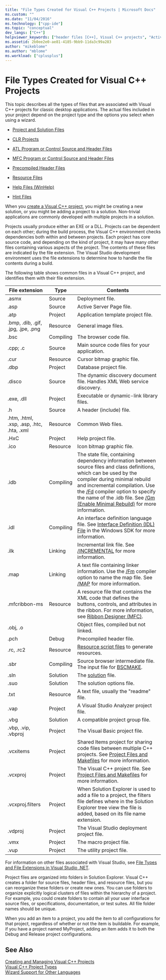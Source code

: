 ```yaml
---
title: "File Types Created for Visual C++ Projects | Microsoft Docs"
ms.custom: ""
ms.date: "11/04/2016"
ms.technology: ["cpp-ide"]
ms.topic: "conceptual"
dev_langs: ["C++"]
helpviewer_keywords: ["header files [C++], Visual C++ projects", "ActiveX controls [C++], Help files", "def files", "project items [C++], files", "Visual C++ projects, files and directories", "resource files, created by wizard", "files [C++], extensions", "Help files, for ActiveX controls", "Web projects [C++], adding items", ".def files", "licensing ActiveX controls"]
ms.assetid: 2b0ee2e0-ae81-4185-9bb9-11da3c99a283
author: "mikeblome"
ms.author: "mblome"
ms.workload: ["cplusplus"]
---
```

# File Types Created for Visual C++ Projects
This topic describes all the types of files that are associated with Visual C++ projects for classic desktop applications. The actual files included in your project depend on the project type and the options you select when using a wizard.  
  
-   [Project and Solution Files](../ide/project-and-solution-files.md)  
  
-   [CLR Projects](../ide/files-created-for-clr-projects.md)  
  
-   [ATL Program or Control Source and Header Files](../ide/atl-program-or-control-source-and-header-files.md)  
  
-   [MFC Program or Control Source and Header Files](../ide/mfc-program-or-control-source-and-header-files.md)  
  
-   [Precompiled Header Files](../ide/precompiled-header-files.md)  
  
-   [Resource Files](../ide/resource-files-cpp.md)  
  
-   [Help Files (WinHelp)](../ide/help-files-winhelp.md)  
  
-   [Hint Files](../ide/hint-files.md)  
  
 When you [create a Visual C++ project](../ide/creating-desktop-projects-by-using-application-wizards.md), you might be creating a new solution, or you might be adding a project to a solution. Non-trivial applications are commonly developed with multiple projects in a solution.  
  
 Projects usually produce either an EXE or a DLL. Projects can be dependent on each other; during the build process, the Visual C++ environment checks dependencies both within and between projects. Each project has core source code, and depending on the kind of project, it may have many other files containing various aspects of the project. The contents of these files are indicated by the file extension. The Visual Studio development environment uses the file extensions to determine how to handle the file contents during a build.  
  
 The following table shows common files in a Visual C++ project, and identifies them with their file extension.  
  
|File extension|Type|Contents|  
|--------------------|----------|--------------|  
|.asmx|Source|Deployment file.|  
|.asp|Source|Active Server Page file.|  
|.atp|Project|Application template project file.|  
|.bmp, .dib, .gif, .jpg, .jpe, .png|Resource|General image files.|  
|.bsc|Compiling|The browser code file.|  
|.cpp; .c|Source|Main source code files for your application.|  
|.cur|Resource|Cursor bitmap graphic file.|  
|.dbp|Project|Database project file.|  
|.disco|Source|The dynamic discovery document file. Handles XML Web service discovery.|  
|.exe, .dll|Project|Executable or dynamic-link library files.|  
|.h|Source|A header (include) file.|  
|.htm, .html, .xsp, .asp, .htc, .hta, .xml|Resource|Common Web files.|  
|.HxC|Project|Help project file.|  
|.ico|Resource|Icon bitmap graphic file.|  
|.idb|Compiling|The state file, containing dependency information between source files and class definitions, which can be used by the compiler during minimal rebuild and incremental compilation. Use the [/Fd](../build/reference/fd-program-database-file-name.md) compiler option to specify the name of the .idb file. See [/Gm (Enable Minimal Rebuild)](../build/reference/gm-enable-minimal-rebuild.md) for more information.|  
|.idl|Compiling|An interface definition language file. See [Interface Definition (IDL) File](https://msdn.microsoft.com/library/windows/desktop/aa378712) in the Windows SDK for more information.|  
|.ilk|Linking|Incremental link file. See [/INCREMENTAL](../build/reference/incremental-link-incrementally.md) for more information.|  
|.map|Linking|A text file containing linker information. Use the [/Fm](../build/reference/fm-name-mapfile.md) compiler option to name the map file. See [/MAP](../build/reference/map-generate-mapfile.md) for more information.|  
|.mfcribbon-ms|Resource|A resource file that contains the XML code that defines the buttons, controls, and attributes in the ribbon. For more information, see [Ribbon Designer (MFC)](../mfc/ribbon-designer-mfc.md).|  
|.obj, .o||Object files, compiled but not linked.|  
|.pch|Debug|Precompiled header file.|  
|.rc, .rc2|Resource|[Resource script files](../windows/working-with-resource-files.md) to generate resources.|  
|.sbr|Compiling|Source browser intermediate file. The input file for [BSCMAKE](../build/reference/bscmake-options.md).|  
|.sln|Solution|The [solution](https://msdn.microsoft.com/a45c299d-69f5-4b67-879d-1383417df0a7) file.|  
|.suo|Solution|The solution options file.|  
|.txt|Resource|A text file, usually the "readme" file.|  
|.vap|Project|A Visual Studio Analyzer project file.|  
|.vbg|Solution|A compatible project group file.|  
|.vbp, .vip, .vbproj|Project|The Visual Basic project file.|  
|.vcxitems|Project|Shared Items project for sharing code files between multiple C++ projects. See [Project Files and Makefiles](../ide/project-and-solution-files.md) for more information.|
|.vcxproj|Project|The Visual C++ project file. See [Project Files and Makefiles](../ide/project-and-solution-files.md) for more information.|  
|.vcxproj.filters|Project|When Solution Explorer is used to add a file to a project, the filters file defines where in the Solution Explorer tree view the file is added, based on its file name extension.|  
|.vdproj|Project|The Visual Studio deployment project file.|  
|.vmx|Project|The macro project file.|  
|.vup|Project|The utility project file.|  
  
 For information on other files associated with Visual Studio, see [File Types and File Extensions in Visual Studio .NET](/visualstudio/ide/reference/project-and-solution-file-types).  
  
 Project files are organized into folders in Solution Explorer. Visual C++ creates a folder for source files, header files, and resource files, but you can reorganize these folders or create new ones. You can use folders to organize explicitly logical clusters of files within the hierarchy of a project. For example, you could create folders to contain all your user interface source files, or specifications, documentation, or test suites. All file folder names should be unique.  
  
 When you add an item to a project, you add the item to all configurations for that project, regardless of whether or not the item is buildable. For example, if you have a project named MyProject, adding an item adds it to both the Debug and Release project configurations.  
  
## See Also  
 [Creating and Managing Visual C++ Projects](../ide/creating-and-managing-visual-cpp-projects.md)   
 [Visual C++ Project Types](../ide/visual-cpp-project-types.md)   
 [Wizard Support for Other Languages](../ide/wizard-support-for-other-languages.md)